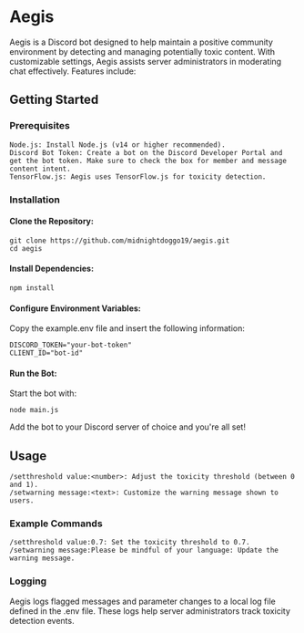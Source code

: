 # Aegis

Aegis is a Discord bot designed to help maintain a positive community environment by detecting and managing potentially toxic content. With customizable settings, Aegis assists server administrators in moderating chat effectively.
Features include: <br />

## Getting Started

### Prerequisites

    Node.js: Install Node.js (v14 or higher recommended).
    Discord Bot Token: Create a bot on the Discord Developer Portal and get the bot token. Make sure to check the box for member and message content intent.
    TensorFlow.js: Aegis uses TensorFlow.js for toxicity detection.

### Installation

#### Clone the Repository:

    git clone https://github.com/midnightdoggo19/aegis.git
    cd aegis

#### Install Dependencies:

    npm install

#### Configure Environment Variables:

Copy the example.env file and insert the following information:

    DISCORD_TOKEN="your-bot-token"
    CLIENT_ID="bot-id"

#### Run the Bot:

Start the bot with:

    node main.js

  Add the bot to your Discord server of choice and you're all set!

## Usage

    /setthreshold value:<number>: Adjust the toxicity threshold (between 0 and 1).
    /setwarning message:<text>: Customize the warning message shown to users.

### Example Commands

    /setthreshold value:0.7: Set the toxicity threshold to 0.7.
    /setwarning message:Please be mindful of your language: Update the warning message.

### Logging

Aegis logs flagged messages and parameter changes to a local log file defined in the .env file. These logs help server administrators track toxicity detection events.
